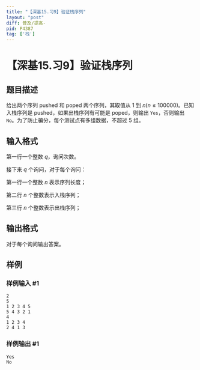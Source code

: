 ```yaml
---
title: "【深基15.习9】验证栈序列"
layout: "post"
diff: 普及/提高-
pid: P4387
tag: ['栈']
---
```

# 【深基15.习9】验证栈序列
## 题目描述

给出两个序列 pushed 和 poped 两个序列，其取值从 1 到 $n(n\le100000)$。已知入栈序列是 pushed，如果出栈序列有可能是 poped，则输出 `Yes`，否则输出 `No`。为了防止骗分，每个测试点有多组数据，不超过 $5$ 组。
## 输入格式

第一行一个整数 $q$，询问次数。

接下来 $q$ 个询问，对于每个询问：

第一行一个整数 $n$ 表示序列长度；

第二行 $n$ 个整数表示入栈序列；

第三行 $n$ 个整数表示出栈序列；
## 输出格式

对于每个询问输出答案。
## 样例

### 样例输入 #1
```
2
5
1 2 3 4 5
5 4 3 2 1
4
1 2 3 4
2 4 1 3
```
### 样例输出 #1
```
Yes
No
```
